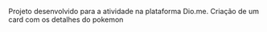 
Projeto desenvolvido para a atividade na plataforma Dio.me. Criação de um card com os detalhes do pokemon
